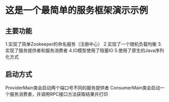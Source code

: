 # 这是一个最简单的服务框架演示示例

## 主要功能
1.实现了简单Zookeeper的命名服务（注册中心）
2.实现了一个随机负载均衡
3.实现了服务提供者和服务消费者
4.IO模型使用了阻塞IO
5.使用了原生的Java序列化方式

## 启动方式
ProviderMain类会启动两个端口号不同的服务提供者
ConsumerMain类会启动一个服务消费者，并调用RPC接口方法获取结果并打印
